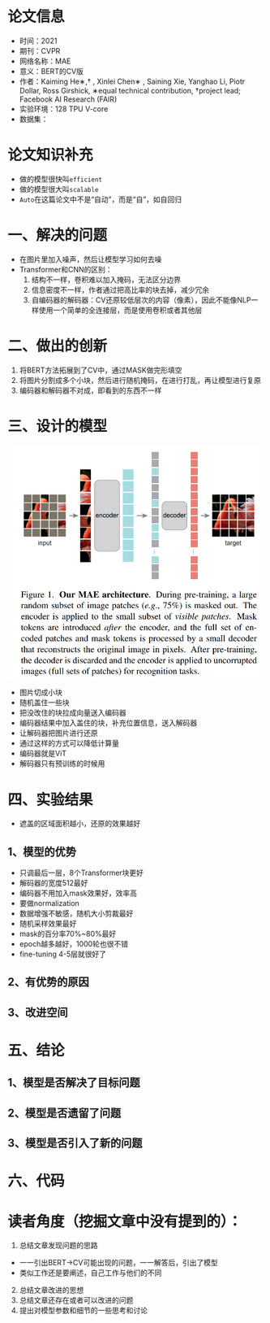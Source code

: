 # 论文信息
- 时间：2021
- 期刊：CVPR
- 网络名称：MAE 
- 意义：BERT的CV版
- 作者：Kaiming He∗,† , Xinlei Chen∗ , Saining Xie,  Yanghao Li,  Piotr Dollar,  Ross Girshick, ∗equal technical contribution, †project lead; Facebook AI Research (FAIR)
- 实验环境：128 TPU V-core
- 数据集：
# 论文知识补充
- 做的模型很快叫`efficient`
- 做的模型很大叫`scalable`
- `Auto`在这篇论文中不是“自动”，而是“自”，如自回归 
# 一、解决的问题
- 在图片里加入噪声，然后让模型学习如何去噪
- Transformer和CNN的区别：
  1. 结构不一样，卷积难以加入掩码，无法区分边界
  2. 信息密度不一样，作者通过把高比率的块去掉，减少冗余
  3. 自编码器的解码器：CV还原较低层次的内容（像素），因此不能像NLP一样使用一个简单的全连接层，而是使用卷积或者其他层
# 二、做出的创新
1. 将BERT方法拓展到了CV中，通过MASK做完形填空
2. 将图片分割成多个小块，然后进行随机掩码，在进行打乱，再让模型进行复原
3. 编码器和解码器不对成，即看到的东西不一样
# 三、设计的模型
![MAE architecture](../pictures/MAE%20architecture.png)

- 图片切成小块
- 随机盖住一些块
- 把没改住的块拉成向量送入编码器
- 编码器结果中加入盖住的块，补充位置信息，送入解码器
- 让解码器把图片进行还原
- 通过这样的方式可以降低计算量
- 编码器就是ViT
- 解码器只有预训练的时候用

# 四、实验结果
- 遮盖的区域面积越小，还原的效果越好
## 1、模型的优势
- 只调最后一层，8个Transformer块更好
- 解码器的宽度512最好
- 编码器不用加入mask效果好，效率高
- 要做normalization
- 数据增强不敏感，随机大小剪裁最好
- 随机采样效果最好
- mask的百分率70%~80%最好
- epoch越多越好，1000轮也很不错
- fine-tuning 4-5层就很好了
## 2、有优势的原因

## 3、改进空间

# 五、结论

## 1、模型是否解决了目标问题

## 2、模型是否遗留了问题

## 3、模型是否引入了新的问题

# 六、代码

# 读者角度（挖掘文章中没有提到的）：
1. 总结文章发现问题的思路
- 一一引出BERT->CV可能出现的问题，一一解答后，引出了模型
- 类似工作还是要阐述，自己工作与他们的不同
2. 总结文章改进的思想
3. 总结文章还存在或者可以改进的问题
4. 提出对模型参数和细节的一些思考和讨论